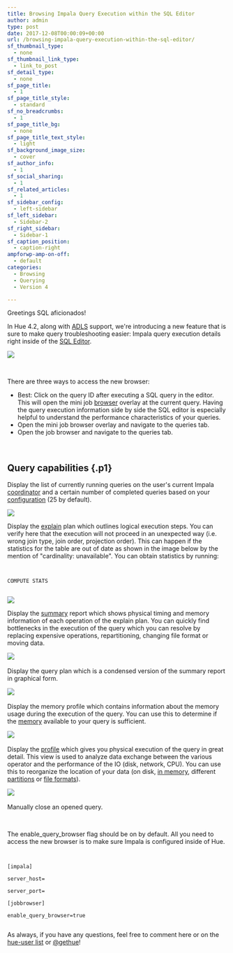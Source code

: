 ```yaml
---
title: Browsing Impala Query Execution within the SQL Editor
author: admin
type: post
date: 2017-12-08T00:00:09+00:00
url: /browsing-impala-query-execution-within-the-sql-editor/
sf_thumbnail_type:
  - none
sf_thumbnail_link_type:
  - link_to_post
sf_detail_type:
  - none
sf_page_title:
  - 1
sf_page_title_style:
  - standard
sf_no_breadcrumbs:
  - 1
sf_page_title_bg:
  - none
sf_page_title_text_style:
  - light
sf_background_image_size:
  - cover
sf_author_info:
  - 1
sf_social_sharing:
  - 1
sf_related_articles:
  - 1
sf_sidebar_config:
  - left-sidebar
sf_left_sidebar:
  - Sidebar-2
sf_right_sidebar:
  - Sidebar-1
sf_caption_position:
  - caption-right
ampforwp-amp-on-off:
  - default
categories:
  - Browsing
  - Querying
  - Version 4

---
```

<p class="p1">
  Greetings SQL aficionados!
</p>

<p class="p1">
  In Hue 4.2, along with <a href="https://gethue.com/browsing-adls-data-querying-it-with-sql-and-exporting-the-results-back-in-hue-4-2/">ADLS</a> support, we're introducing a new feature that is sure to make query troubleshooting easier: Impala query execution details right inside of the <a href="https://gethue.com/sql-editor/">SQL Editor</a>.
</p>

<img src="https://cdn.gethue.com/uploads/2017/11/General.png"/>

&nbsp;

<p class="p1">
  There are three ways to access the new browser:
</p>

  * Best: Click on the query ID after executing a SQL query in the editor. This will open the mini job [browser][1] overlay at the current query. Having the query execution information side by side the SQL editor is especially helpful to understand the performance characteristics of your queries.
  * Open the mini job browser overlay and navigate to the queries tab.
  * Open the job browser and navigate to the queries tab.

&nbsp;

## Query capabilities {.p1}

<p class="p1">
  Display the list of currently running queries on the user's current Impala <a href="https://www.cloudera.com/documentation/enterprise/5-12-x/topics/impala_components.html#intro_impalad">coordinator</a> and a certain number of completed queries based on your <a href="https://www.cloudera.com/documentation/enterprise/5-12-x/topics/impala_webui.html">configuration</a> (25 by default).
</p>

<img src="https://cdn.gethue.com/uploads/2017/12/JB.png"/>

Display the [explain][2] plan which outlines logical execution steps. You can verify here that the execution will not proceed in an unexpected way (i.e. wrong join type, join order, projection order). This can happen if the statistics for the table are out of date as shown in the image below by the mention of "cardinality: unavailable". You can obtain statistics by running:

<pre><code class="bash">

COMPUTE STATS <TABLE_NAME>

</code></pre>

<img class="aligncenter wp-image-5077" src="https://cdn.gethue.com/uploads/2017/11/Explain.png"/>

Display the [summary][3] report which shows physical timing and memory information of each operation of the explain plan. You can quickly find bottlenecks in the execution of the query which you can resolve by replacing expensive operations, repartitioning, changing file format or moving data.

<li style="list-style-type: none;">
  <img class="aligncenter wp-image-5081" src="https://cdn.gethue.com/uploads/2017/11/Summary.png"/>
</li>

Display the query plan which is a condensed version of the summary report in graphical form.

<li style="list-style-type: none;">
  <img src="https://cdn.gethue.com/uploads/2017/12/Plan.png"/>
</li>

Display the memory profile which contains information about the memory usage during the execution of the query. You can use this to determine if the [memory][4] available to your query is sufficient.

<li style="list-style-type: none;">
  <img src="https://cdn.gethue.com/uploads/2017/11/Memory.png"/>
</li>

Display the [profile][3] which gives you physical execution of the query in great detail. This view is used to analyze data exchange between the various operator and the performance of the IO (disk, network, CPU). You can use this to reorganize the location of your data (on disk, [in memory][5], different [partitions][6] or [file formats][7]).

<li style="list-style-type: none;">
  <img src="https://cdn.gethue.com/uploads/2017/12/Profile.png"/>
</li>

Manually close an opened query.

&nbsp;

<p class="p1">
  The enable_query_browser flag should be on by default. All you need to access the new browser is to make sure Impala is configured inside of Hue.
</p>

<pre><code class="bash">

[impala]

server_host=<impala_host>

server_port=<impala_port>

[jobbrowser]

enable_query_browser=true

</code></pre>

As always, if you have any questions, feel free to comment here or on the [hue-user list][8] or [@gethue][9]!

 [1]: https://gethue.com/browsers/
 [2]: https://www.cloudera.com/documentation/enterprise/5-12-x/topics/impala_explain.html#explain
 [3]: https://www.cloudera.com/documentation/enterprise/5-12-x/topics/impala_shell_commands.html#shell_commands
 [4]: https://www.cloudera.com/documentation/enterprise/5-12-x/topics/impala_perf_resources.html
 [5]: https://www.cloudera.com/documentation/enterprise/5-12-x/topics/impala_perf_hdfs_caching.html#hdfs_caching_ddl
 [6]: https://www.cloudera.com/documentation/enterprise/5-12-x/topics/impala_partitioning.html
 [7]: https://www.cloudera.com/documentation/enterprise/5-8-x/topics/impala_file_formats.html#file_format_choosing
 [8]: http://groups.google.com/a/cloudera.org/group/hue-user
 [9]: https://twitter.com/gethue
